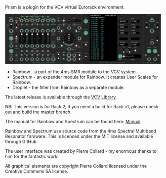 Prism is a plugin for the VCV virtual Eurorack environment.

![All](./doc/all.jpg)

* Rainbow - a port of the 4ms SMR module to the VCV system.
* Spectrum - an expander module for Rainbow. It creates User Scales for Rainbow.
* Droplet -  the filter from Rainbow as a separate module.

The latest release is available through the [VCV Library](https://library.vcvrack.com/?brand=Prism). 

NB: This version is for Rack 2; if you need a build for Rack v1, please check out and build the master branch.

The manual for Rainbow and Spectrum can be found here: [Manual](https://github.com/SteveRussell33/Prism/blob/master/doc/PrismUM.pdf)

Rainbow and Spectrum use source code from the 4ms Spectral Multiband Resonator firmware. This is licenced under the MIT license and available through GitHub.

The user interface was created by Pierre Collard - my enormous thanks to him for the fantastic work!

All graphical elements are copyright Pierre Collard licensed under the Creative Commons SA license.
